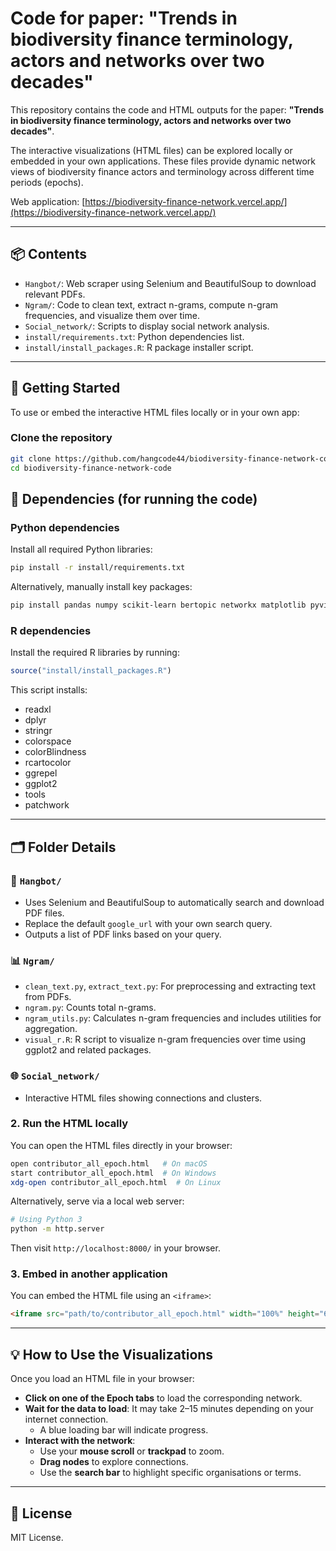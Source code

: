 # Code for paper: "Trends in biodiversity finance terminology, actors and networks over two decades"

This repository contains the code and HTML outputs for the paper:
**"Trends in biodiversity finance terminology, actors and networks over two decades"**.

The interactive visualizations (HTML files) can be explored locally or embedded in your own applications. These files provide dynamic network views of biodiversity finance actors and terminology across different time periods (epochs).

Web application: [https://biodiversity-finance-network.vercel.app/](https://biodiversity-finance-network.vercel.app/)

---

## 📦 Contents

- `Hangbot/`: Web scraper using Selenium and BeautifulSoup to download relevant PDFs.
- `Ngram/`: Code to clean text, extract n-grams, compute n-gram frequencies, and visualize them over time.
- `Social_network/`: Scripts to display social network analysis.
- `install/requirements.txt`: Python dependencies list.
- `install/install_packages.R`: R package installer script.

---

## 🚀 Getting Started

To use or embed the interactive HTML files locally or in your own app:

### Clone the repository
```bash
git clone https://github.com/hangcode44/biodiversity-finance-network-code.git
cd biodiversity-finance-network-code
```



## 🧰 Dependencies (for running the code)

### Python dependencies
Install all required Python libraries:
```bash
pip install -r install/requirements.txt
```

Alternatively, manually install key packages:
```bash
pip install pandas numpy scikit-learn bertopic networkx matplotlib pyvis beautifulsoup4 selenium tqdm nltk word_forms PyPDF2
```

### R dependencies
Install the required R libraries by running:
```r
source("install/install_packages.R")
```

This script installs:
- readxl
- dplyr
- stringr
- colorspace
- colorBlindness
- rcartocolor
- ggrepel
- ggplot2
- tools
- patchwork

---

## 🗂 Folder Details

### 🔎 `Hangbot/`
- Uses Selenium and BeautifulSoup to automatically search and download PDF files.
- Replace the default `google_url` with your own search query.
- Outputs a list of PDF links based on your query.

### 📊 `Ngram/`
- `clean_text.py`, `extract_text.py`: For preprocessing and extracting text from PDFs.
- `ngram.py`: Counts total n-grams.
- `ngram_utils.py`: Calculates n-gram frequencies and includes utilities for aggregation.
- `visual_r.R`: R script to visualize n-gram frequencies over time using ggplot2 and related packages.

### 🌐 `Social_network/`
- Interactive HTML files showing connections and clusters.
### 2. Run the HTML locally
You can open the HTML files directly in your browser:
```bash
open contributor_all_epoch.html   # On macOS
start contributor_all_epoch.html  # On Windows
xdg-open contributor_all_epoch.html  # On Linux
```

Alternatively, serve via a local web server:
```bash
# Using Python 3
python -m http.server
```
Then visit `http://localhost:8000/` in your browser.

### 3. Embed in another application
You can embed the HTML file using an `<iframe>`:
```html
<iframe src="path/to/contributor_all_epoch.html" width="100%" height="600px"></iframe>
```

---

## 💡 How to Use the Visualizations

Once you load an HTML file in your browser:

- **Click on one of the Epoch tabs** to load the corresponding network.
- **Wait for the data to load**: It may take 2–15 minutes depending on your internet connection.
  - A blue loading bar will indicate progress.
- **Interact with the network**:
  - Use your **mouse scroll** or **trackpad** to zoom.
  - **Drag nodes** to explore connections.
  - Use the **search bar** to highlight specific organisations or terms.

---

## 📜 License
MIT License.

